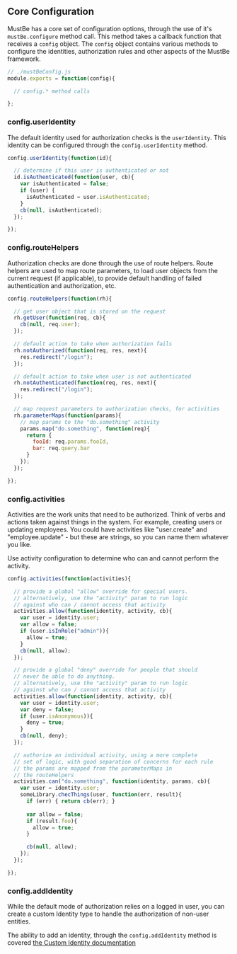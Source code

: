 ## Core Configuration

MustBe has a core set of configuration options, through the
use of it's `mustBe.configure` method call. This method takes
a callback function that receives a `config` object. The `config`
object contains various methods to configure the identities,
authorization rules and other aspects of the MustBe framework.

```js
// ./mustBeConfig.js
module.exports = function(config){

  // config.* method calls

};
```

### config.userIdentity

The default identity used for authorization checks is the `userIdentity`. This
identity can be configured through the `config.userIdentity` method.

```js
config.userIdentity(function(id){

  // determine if this user is authenticated or not
  id.isAuthenticated(function(user, cb){
    var isAuthenticated = false;
    if (user) {
      isAuthenticated = user.isAuthenticated;
    }
    cb(null, isAuthenticated);
  });

});
```

### config.routeHelpers

Authorization checks are done through the use of route helpers. Route helpers
are used to map route parameters, to load user objects from the current
request (if applicable), to provide default handling of failed authentication
and authorization, etc.

```js
config.routeHelpers(function(rh){

  // get user object that is stored on the request
  rh.getUser(function(req, cb){
    cb(null, req.user);
  });

  // default action to take when authorization fails
  rh.notAuthorized(function(req, res, next){
    res.redirect("/login");
  });

  // default action to take when user is not authenticated
  rh.notAuthenticated(function(req, res, next){
    res.redirect("/login");
  });

  // map request parameters to authorization checks, for activities
  rh.parameterMaps(function(params){
    // map params to the "do.something" activity
    params.map("do.something", function(req){
      return {
        fooId: req.params.fooId,
        bar: req.query.bar
      }
    });
  });

});
```

### config.activities

Activities are the work units that need to be authorized. Think of
verbs and actions taken against things in the system. For 
example, creating users or updating employees. You could have
activities like "user.create" and "employee.update" - but these
are strings, so you can name them whatever you like.

Use activity configuration to determine who can and cannot
perform the activity.

```js
config.activities(function(activities){

  // provide a global "allow" override for special users.
  // alternatively, use the "activity" param to run logic
  // against who can / cannot access that activity
  activities.allow(function(identity, activity, cb){
    var user = identity.user; 
    var allow = false;
    if (user.isInRole("admin")){
      allow = true;
    }
    cb(null, allow);
  });

  // provide a global "deny" override for people that should
  // never be able to do anything.
  // alternatively, use the "activity" param to run logic
  // against who can / cannot access that activity
  activities.allow(function(identity, activity, cb){
    var user = identity.user; 
    var deny = false;
    if (user.isAnonymous)){
      deny = true;
    }
    cb(null, deny);
  });

  // authorize an individual activity, using a more complete
  // set of logic, with good separation of concerns for each rule
  // the params are mapped from the parameterMaps in 
  // the routeHelpers
  activities.can("do.something", function(identity, params, cb){
    var user = identity.user;
    someLibrary.checThings(user, function(err, result){
      if (err) { return cb(err); }
      
      var allow = false;
      if (result.foo){
        allow = true;
      }

      cb(null, allow);
    });
  });

});
```

### config.addIdentity

While the default mode of authorization relies on a logged in
user, you can create a custom Identity type to handle the
authorization of non-user entities. 

The ability to add an identity, through the `config.addIdentity`
method is covered [the Custom Identity documentation](./custom-identities.md)
